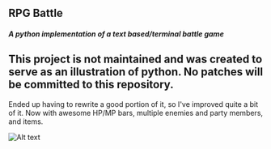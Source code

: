 ## RPG Battle
##### A python implementation of a text based/terminal battle game

## This project is not maintained and was created to serve as an illustration of python.  No patches will be committed to this repository.

Ended up having to rewrite a good portion of it, so I've improved quite a bit of it.  Now with awesome HP/MP bars, multiple enemies and party members, and items.

![Alt text](/images/rpgbattle-screen.png?raw=true "2017 update")
